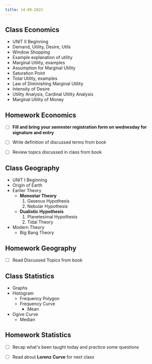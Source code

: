 ```yaml
---
title: 14-08-2023
---
```


## Class Economics
- UNIT II Beginning
- Demand, Utility, Desire, Utils
- Window Shopping
- Example explanation of utility
- Marginal Utility, examples
- Assumption for Marginal Utility
- Saturation Point
- Total Utility, examples
- Law of Diminishing Marginal Utility
- Intensity of Desire
- Utility Analysis, Cardinal Utility Analysis
- Marginal Utility of Money


## Homework Economics
- [ ] **Fill and bring your semester registration form on wednesday for signature and entry**
- [ ] Write definition of discussed terms from book
- [ ] Review topics discussed in class from book


## Class Geography
- UNIT I Beginning
- Origin of Earth
- Earlier Theory
	- **Monostar Theory**
		1. Gaseous Hypothesis
		2. Nebular Hypothesis
	- **Dualistic Hypothesis**
		1. Planetesimal Hypothesis
		2. Tidal Theory
- Modern Theory
	- Big Bang Theory


## Homework Geography
- [ ] Read Discussed Topics from book


## Class Statistics
- Graphs
- Histogram
	- Frequency Polygon 
	- Frequency Curve
		- Mean
- Ogive Curve
	- Median


## Homework Statistics
- [ ] Recap what's been taught today and practice some questions
- [ ] Read about **Lorenz Curve** for next class


